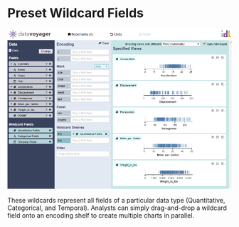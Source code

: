 # Preset Wildcard Fields

![](../../.gitbook/assets/wildcardfieldsadd.PNG)

These wildcards represent all fields of a particular data type \(Quantitative, Categorical, and Temporal\). Analysts can simply drag-and-drop a wildcard field onto an encoding shelf to create multiple charts in parallel.

